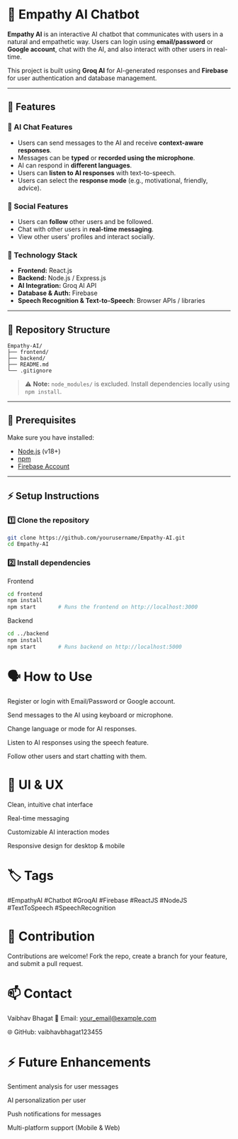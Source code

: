 # 🤖 Empathy AI Chatbot

**Empathy AI** is an interactive AI chatbot that communicates with users in a natural and empathetic way. Users can login using **email/password** or **Google account**, chat with the AI, and also interact with other users in real-time.  

This project is built using **Groq AI** for AI-generated responses and **Firebase** for user authentication and database management.  

---

## 🌟 Features

### 🤖 AI Chat Features
- Users can send messages to the AI and receive **context-aware responses**.  
- Messages can be **typed** or **recorded using the microphone**.  
- AI can respond in **different languages**.  
- Users can **listen to AI responses** with text-to-speech.  
- Users can select the **response mode** (e.g., motivational, friendly, advice).  

### 👥 Social Features
- Users can **follow** other users and be followed.  
- Chat with other users in **real-time messaging**.  
- View other users' profiles and interact socially.  

### 🔧 Technology Stack
- **Frontend:** React.js  
- **Backend:** Node.js / Express.js  
- **AI Integration:** Groq AI API  
- **Database & Auth:** Firebase  
- **Speech Recognition & Text-to-Speech**: Browser APIs / libraries  

---

## 📂 Repository Structure
```text
Empathy-AI/
├── frontend/ 
├── backend/ 
├── README.md
└── .gitignore
```


> ⚠️ **Note:** `node_modules/` is excluded. Install dependencies locally using `npm install`.  

---

## 📝 Prerequisites

Make sure you have installed:

- [Node.js](https://nodejs.org/) (v18+)  
- [npm](https://www.npmjs.com/)  
- [Firebase Account](https://firebase.google.com/)  

---

## ⚡ Setup Instructions

### 1️⃣ Clone the repository
```bash
git clone https://github.com/yourusername/Empathy-AI.git
cd Empathy-AI
```

### 2️⃣ Install dependencies
Frontend
```bash
cd frontend
npm install
npm start       # Runs the frontend on http://localhost:3000
```

Backend
```bash
cd ../backend
npm install
npm start       # Runs backend on http://localhost:5000
```

# 🗣️ How to Use

Register or login with Email/Password or Google account.

Send messages to the AI using keyboard or microphone.

Change language or mode for AI responses.

Listen to AI responses using the speech feature.

Follow other users and start chatting with them.

# 🎨 UI & UX

Clean, intuitive chat interface

Real-time messaging

Customizable AI interaction modes

Responsive design for desktop & mobile

# 🏷️ Tags

#EmpathyAI #Chatbot #GroqAI #Firebase #ReactJS #NodeJS #TextToSpeech #SpeechRecognition

# 🤝 Contribution

Contributions are welcome! Fork the repo, create a branch for your feature, and submit a pull request.

# 📫 Contact

Vaibhav Bhagat
📧 Email: your_email@example.com

🌐 GitHub: vaibhavbhagat123455

# ⚡ Future Enhancements

Sentiment analysis for user messages

AI personalization per user

Push notifications for messages

Multi-platform support (Mobile & Web)
 
 
